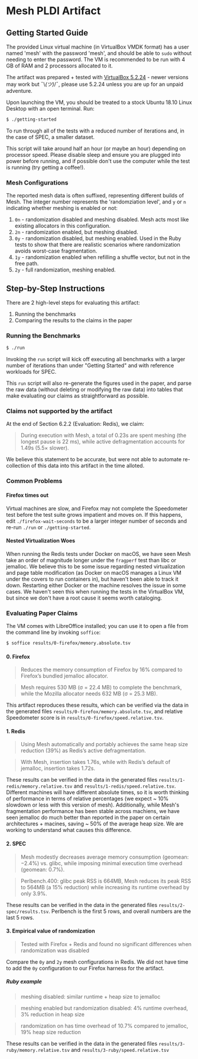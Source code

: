 Mesh PLDI Artifact
==================

Getting Started Guide
---------------------

The provided Linux virtual machine (in VirtualBox VMDK format) has a
user named 'mesh' with the password 'mesh', and should be able to
`sudo` without needing to enter the password.  The VM is recommended
to be run with 4 GB of RAM and 2 processors allocated to it.

The artifact was prepared + tested with [VirtualBox
5.2.24](https://www.virtualbox.org/wiki/Download_Old_Builds_5_2) -
newer versions may work but ¯\\_(ツ)_/¯, please use 5.2.24 unless you
are up for an unpaid adventure.

Upon launching the VM, you should be treated to a stock Ubuntu 18.10
Linux Desktop with an open terminal.  Run:

```sh
$ ./getting-started
```

To run through all of the tests with a reduced number of iterations
and, in the case of SPEC, a smaller dataset.

This script will take around half an hour (or maybe an hour) depending
on processor speed.  Please disable sleep and ensure you are plugged
into power before running, and if possible don't use the computer
while the test is running (try getting a coffee!).


### Mesh Configurations

The reported mesh data is often suffixed, representing different
builds of Mesh.  The integer number represents the 'randomziation
level', and `y` or `n` indicating whether meshing is enabled or not:

1. `0n` - randomization disabled and meshing disabled.  Mesh acts most like existing allocators in this configuration.
2. `2n` - randomization enabled, but meshing disabled.
3. `0y` - randomization disabled, but meshing enabled.  Used in the Ruby tests to show that there are realistic scenarios where randomization avoids worst-case fragmentation.
4. `1y` - randomization enabled when refilling a shuffle vector, but not in the free path.
5. `2y` - full randomization, meshing enabled.


Step-by-Step Instructions
-------------------------

There are 2 high-level steps for evaluating this artifact:

1. Running the benchmarks
2. Comparing the results to the claims in the paper

### Running the Benchmarks

```sh
$ ./run
```

Invoking the `run` script will kick off executing all benchmarks with
a larger number of iterations than under "Getting Started" and with
reference workloads for SPEC.

This `run` script will also re-generate the figures used in the paper,
and parse the raw data (without deleting or modifying the raw data)
into tables that make evaluating our claims as straightforward as
possible.


### Claims not supported by the artifact

At the end of Section 6.2.2 (Evaluation: Redis), we claim:

> During execution with Mesh, a total of 0.23s are spent meshing (the
> longest pause is 22 ms), while active defragmentation accounts for
> 1.49s (5.5× slower).

We believe this statement to be accurate, but were not able to
automate re-collection of this data into this artifact in the time
alloted.

### Common Problems

#### Firefox times out

Virtual machines are slow, and Firefox may not complete the
Speedometer test before the test suite grows impatient and moves on.
If this happens, edit `./firefox-wait-seconds` to be a larger integer
number of seconds and re-run `./run` or `./getting-started`.

#### Nested Virtualization Woes

When running the Redis tests under Docker on macOS, we have seen Mesh
take an order of magnitude longer under the `fragperf` test than libc
or jemalloc.  We believe this to be some issue regarding nested
virtualization and page table modification (as Docker on macOS manages
a Linux VM under the covers to run containers in), but haven't been
able to track it down.  Restarting either Docker or the machine
resolves the issue in some cases.  We haven't seen this when running
the tests in the VirtualBox VM, but since we don't have a root cause
it seems worth cataloging.

### Evaluating Paper Claims

The VM comes with LibreOffice installed; you can use it to open a file
from the command line by invoking `soffice`:

```sh
$ soffice results/0-firefox/memory.absolute.tsv
```

#### 0. Firefox

> Reduces the memory consumption of Firefox by 16% compared to Firefox’s bundled jemalloc allocator.

> Mesh requires 530 MB (σ = 22.4 MB) to complete the benchmark, while the Mozilla allocator needs 632 MB (σ = 25.3 MB).

This artifact reproduces these results, which can be verified via the
data in the generated files `results/0-firefox/memory.absolute.tsv`,
and relative Speedometer score is in
`results/0-firefox/speed.relative.tsv`.


#### 1. Redis

> Using Mesh automatically and portably achieves the same heap size reduction (39%) as Redis’s active defragmentation.

> With Mesh, insertion takes 1.76s, while with Redis’s default of jemalloc, insertion takes 1.72s.

These results can be verified in the data in the generated files
`results/1-redis/memory.relative.tsv` and
`results/1-redis/speed.relative.tsv`.  Different machines will have
different absolute times, so it is worth thinking of performance in
terms of relative percentages (we expect ~ 10% slowdown or less with
this version of mesh).  Additionally, while Mesh's fragmentation
performance has been stable across machiens, we have seen jemalloc do
much better than reported in the paper on certain architectures +
macines, saving ~ 50% of the average heap size.  We are working to
understand what causes this difference.


#### 2. SPEC

> Mesh modestly decreases average memory consumption (geomean: −2.4%) vs. glibc, while imposing minimal execution time overhead (geomean: 0.7%).

> Perlbench.400: glibc peak RSS is 664MB, Mesh reduces its peak RSS to 564MB (a 15% reduction) while increasing its runtime overhead by only 3.9%.

These results can be verified in the data in the generated files
`results/2-spec/results.tsv`.  Perlbench is the first 5 rows, and
overall numbers are the last 5 rows.


#### 3. Empirical value of randomization

> Tested with Firefox + Redis and found no significant differences when randomization was disabled

Compare the `0y` and `2y` mesh configurations in Redis.  We did not have time to add the `0y` configuration to our Firefox harness for the artifact.

##### Ruby example

> meshing disabled: similar runtime + heap size to jemalloc

> meshing enabled but randomization disabled: 4% runtime overhead, 3% reduction in heap size

> randomization on has time overhead of 10.7% compared to jemalloc, 19% heap size reduction

These results can be verified in the data in the generated files `results/3-ruby/memory.relative.tsv` and  `results/3-ruby/speed.relative.tsv`
